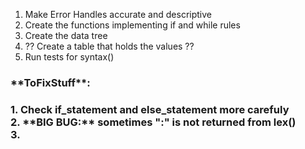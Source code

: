 1. Make Error Handles accurate and descriptive
2. Create the functions implementing if and while rules
3. Create the data tree
4. ?? Create a table that holds the values ??
5. Run tests for syntax()


<h3>**ToFixStuff**:<h3>
    <p>1. Check if_statement and else_statement more carefuly
    <br>2. <h>**BIG BUG:**<h> sometimes ":" is not returned from lex()
    <br>3.
